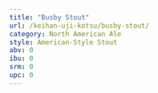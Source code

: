 ```yaml
---
title: "Busby Stout"
url: /keihan-uji-kotsu/busby-stout/
category: North American Ale
style: American-Style Stout
abv: 0
ibu: 0
srm: 0
upc: 0
---
```


